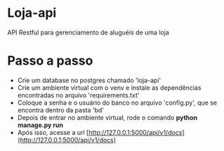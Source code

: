 # Loja-api
API Restful para gerenciamento de aluguéis de uma loja

# Passo a passo

* Crie um database no postgres chamado 'loja-api'
* Crie um ambiente virtual com o venv e instale as dependências encontradas no arquivo 'requirements.txt'
* Coloque a senha e o usuário do banco no arquivo 'config.py', que se encontra dentro da pasta 'bd'
* Depois de entrar no ambiente virtual, rode o comando **python manage.py run**
* Após isso, acesse a url [http://127.0.0.1:5000/api/v1/docs](http://127.0.0.1:5000/api/v1/docs)

